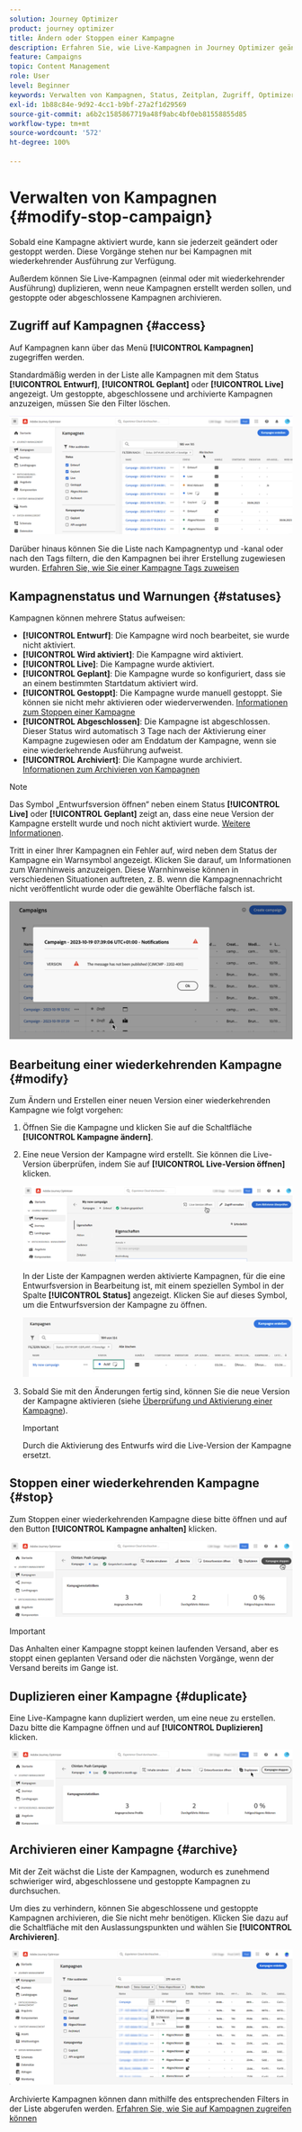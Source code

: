```yaml
---
solution: Journey Optimizer
product: journey optimizer
title: Ändern oder Stoppen einer Kampagne
description: Erfahren Sie, wie Live-Kampagnen in Journey Optimizer geändert, gestoppt oder dupliziert werden
feature: Campaigns
topic: Content Management
role: User
level: Beginner
keywords: Verwalten von Kampagnen, Status, Zeitplan, Zugriff, Optimizer
exl-id: 1b88c84e-9d92-4cc1-b9bf-27a2f1d29569
source-git-commit: a6b2c1585867719a48f9abc4bf0eb81558855d85
workflow-type: tm+mt
source-wordcount: '572'
ht-degree: 100%

---
```


# Verwalten von Kampagnen {#modify-stop-campaign}

Sobald eine Kampagne aktiviert wurde, kann sie jederzeit geändert oder gestoppt werden. Diese Vorgänge stehen nur bei Kampagnen mit wiederkehrender Ausführung zur Verfügung.

Außerdem können Sie Live-Kampagnen (einmal oder mit wiederkehrender Ausführung) duplizieren, wenn neue Kampagnen erstellt werden sollen, und gestoppte oder abgeschlossene Kampagnen archivieren.

## Zugriff auf Kampagnen {#access}

Auf Kampagnen kann über das Menü **[!UICONTROL Kampagnen]** zugegriffen werden.

Standardmäßig werden in der Liste alle Kampagnen mit dem Status **[!UICONTROL Entwurf]**, **[!UICONTROL Geplant]** oder **[!UICONTROL Live]** angezeigt. Um gestoppte, abgeschlossene und archivierte Kampagnen anzuzeigen, müssen Sie den Filter löschen.

![](assets/create-campaign-list.png)

Darüber hinaus können Sie die Liste nach Kampagnentyp und -kanal oder nach den Tags filtern, die den Kampagnen bei ihrer Erstellung zugewiesen wurden. [Erfahren Sie, wie Sie einer Kampagne Tags zuweisen](create-campaign.md#create)

## Kampagnenstatus und Warnungen {#statuses}

Kampagnen können mehrere Status aufweisen:

* **[!UICONTROL Entwurf]**: Die Kampagne wird noch bearbeitet, sie wurde nicht aktiviert.
* **[!UICONTROL Wird aktiviert]**: Die Kampagne wird aktiviert.
* **[!UICONTROL Live]**: Die Kampagne wurde aktiviert.
* **[!UICONTROL Geplant]**: Die Kampagne wurde so konfiguriert, dass sie an einem bestimmten Startdatum aktiviert wird.
* **[!UICONTROL Gestoppt]**: Die Kampagne wurde manuell gestoppt. Sie können sie nicht mehr aktivieren oder wiederverwenden. [Informationen zum Stoppen einer Kampagne](modify-stop-campaign.md#stop)
* **[!UICONTROL Abgeschlossen]**: Die Kampagne ist abgeschlossen. Dieser Status wird automatisch 3 Tage nach der Aktivierung einer Kampagne zugewiesen oder am Enddatum der Kampagne, wenn sie eine wiederkehrende Ausführung aufweist.
* **[!UICONTROL Archiviert]**: Die Kampagne wurde archiviert. [Informationen zum Archivieren von Kampagnen](modify-stop-campaign.md#archive)

>[!NOTE]
>
>Das Symbol „Entwurfsversion öffnen“ neben einem Status **[!UICONTROL Live]** oder **[!UICONTROL Geplant]** zeigt an, dass eine neue Version der Kampagne erstellt wurde und noch nicht aktiviert wurde. [Weitere Informationen](modify-stop-campaign.md#modify).

Tritt in einer Ihrer Kampagnen ein Fehler auf, wird neben dem Status der Kampagne ein Warnsymbol angezeigt. Klicken Sie darauf, um Informationen zum Warnhinweis anzuzeigen. Diese Warnhinweise können in verschiedenen Situationen auftreten, z. B. wenn die Kampagnennachricht nicht veröffentlicht wurde oder die gewählte Oberfläche falsch ist.

![](assets/campaign-alerts.png)

## Bearbeitung einer wiederkehrenden Kampagne {#modify}

Zum Ändern und Erstellen einer neuen Version einer wiederkehrenden Kampagne wie folgt vorgehen:

1. Öffnen Sie die Kampagne und klicken Sie auf die Schaltfläche **[!UICONTROL Kampagne ändern]**.

1. Eine neue Version der Kampagne wird erstellt. Sie können die Live-Version überprüfen, indem Sie auf **[!UICONTROL Live-Version öffnen]** klicken.

   ![](assets/create-campaign-draft.png)

   In der Liste der Kampagnen werden aktivierte Kampagnen, für die eine Entwurfsversion in Bearbeitung ist, mit einem speziellen Symbol in der Spalte **[!UICONTROL Status]** angezeigt. Klicken Sie auf dieses Symbol, um die Entwurfsversion der Kampagne zu öffnen.

   ![](assets/create-campaign-edit-list.png)

1. Sobald Sie mit den Änderungen fertig sind, können Sie die neue Version der Kampagne aktivieren (siehe [Überprüfung und Aktivierung einer Kampagne](create-campaign.md#review-activate)).

   >[!IMPORTANT]
   >
   >Durch die Aktivierung des Entwurfs wird die Live-Version der Kampagne ersetzt.

## Stoppen einer wiederkehrenden Kampagne {#stop}

Zum Stoppen einer wiederkehrenden Kampagne diese bitte öffnen und auf den Button **[!UICONTROL Kampagne anhalten]** klicken.

![](assets/create-campaign-stop.png)

>[!IMPORTANT]
>
>Das Anhalten einer Kampagne stoppt keinen laufenden Versand, aber es stoppt einen geplanten Versand oder die nächsten Vorgänge, wenn der Versand bereits im Gange ist.

<!-- inbound campaign (inapp): can stop and resume -->

## Duplizieren einer Kampagne {#duplicate}

Eine Live-Kampagne kann dupliziert werden, um eine neue zu erstellen. Dazu bitte die Kampagne öffnen und auf **[!UICONTROL Duplizieren]** klicken.

![](assets/create-campaign-duplicate.png)

## Archivieren einer Kampagne {#archive}

Mit der Zeit wächst die Liste der Kampagnen, wodurch es zunehmend schwieriger wird, abgeschlossene und gestoppte Kampagnen zu durchsuchen.

Um dies zu verhindern, können Sie abgeschlossene und gestoppte Kampagnen archivieren, die Sie nicht mehr benötigen. Klicken Sie dazu auf die Schaltfläche mit den Auslassungspunkten und wählen Sie **[!UICONTROL Archivieren]**.

![](assets/create-campaign-archive.png)

Archivierte Kampagnen können dann mithilfe des entsprechenden Filters in der Liste abgerufen werden. [Erfahren Sie, wie Sie auf Kampagnen zugreifen können](get-started-with-campaigns.md#access)
